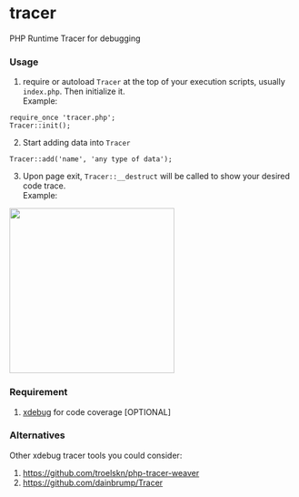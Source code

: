 tracer
======

PHP Runtime Tracer for debugging

### Usage

1. require or autoload `Tracer` at the top of your execution scripts, usually `index.php`. Then initialize it. <br /> Example:
```
require_once 'tracer.php';
Tracer::init();
```

2. Start adding data into `Tracer`
```
Tracer::add('name', 'any type of data');
```

3. Upon page exit, `Tracer::__destruct` will be called to show your desired code trace. <br /> Example: <br />
<img src="http://content.screencast.com/users/chernjie/folders/Jing/media/d2759ee5-679b-4cf2-92ea-0d53f971ff9c/00000009.png" width="290" />

### Requirement

1. [xdebug](http://xdebug.org/) for code coverage [OPTIONAL]

### Alternatives

Other xdebug tracer tools you could consider:

1. https://github.com/troelskn/php-tracer-weaver
2. https://github.com/dainbrump/Tracer

